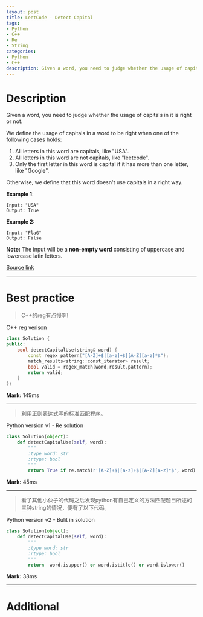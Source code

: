 ```yaml
---
layout: post
title: LeetCode - Detect Capital
tags:
- Python
- C++
- Re
- String
categories:
- Python
- C++
description: Given a word, you need to judge whether the usage of capitals in it is right or not.
---
```



# Description

Given a word, you need to judge whether the usage of capitals in it is right or not.

We define the usage of capitals in a word to be right when one of the following cases holds:

1. All letters in this word are capitals, like "USA".
2. All letters in this word are not capitals, like "leetcode".
3. Only the first letter in this word is capital if it has more than one letter, like "Google".

Otherwise, we define that this word doesn't use capitals in a right way.

**Example 1:**

```
Input: "USA"
Output: True
```

**Example 2:**

```
Input: "FlaG"
Output: False
```


**Note:** The input will be a **non-empty word** consisting of uppercase and lowercase latin letters.

[Source link](https://leetcode.com/problems/detect-capital/#/description)

__________

# Best practice

>C++的reg有点慢啊!

C++ reg verison

```c++
class Solution {
public:
	bool detectCapitalUse(string& word) {
		const regex pattern("[A-Z]+$|[a-z]+$|[A-Z][a-z]*$");
		match_results<string::const_iterator> result;
		bool valid = regex_match(word,result,pattern);
		return valid;
	}
};
```

**Mark:** 149ms

****


>利用正则表达式写的标准匹配程序。

Python version v1 - Re solution

```python
class Solution(object):
    def detectCapitalUse(self, word):
        """
        :type word: str
        :rtype: bool
        """
        return True if re.match(r'[A-Z]+$|[a-z]+$|[A-Z][a-z]*$', word) else False
```

**Mark:** 45ms

***


>看了其他小伙子的代码之后发现python有自己定义的方法匹配题目所述的三钟string的情况，便有了以下代码。

Python version v2 - Bulit in solution

```python
class Solution(object):
    def detectCapitalUse(self, word):
        """
        :type word: str
        :rtype: bool
        """
        return  word.isupper() or word.istitle() or word.islower()
```

**Mark:** 38ms


__________
# Additional
